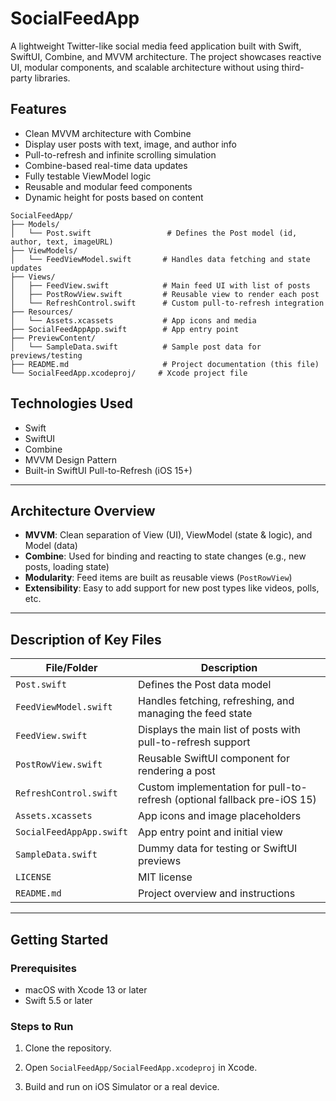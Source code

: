 # SocialFeedApp

A lightweight Twitter-like social media feed application built with Swift, SwiftUI, Combine, and MVVM architecture. The project showcases reactive UI, modular components, and scalable architecture without using third-party libraries.

## Features

- Clean MVVM architecture with Combine
- Display user posts with text, image, and author info
- Pull-to-refresh and infinite scrolling simulation
- Combine-based real-time data updates
- Fully testable ViewModel logic
- Reusable and modular feed components
- Dynamic height for posts based on content

```plaintext
SocialFeedApp/
├── Models/
│   └── Post.swift                 # Defines the Post model (id, author, text, imageURL)
├── ViewModels/
│   └── FeedViewModel.swift       # Handles data fetching and state updates
├── Views/
│   ├── FeedView.swift            # Main feed UI with list of posts
│   ├── PostRowView.swift         # Reusable view to render each post
│   └── RefreshControl.swift      # Custom pull-to-refresh integration
├── Resources/
│   └── Assets.xcassets           # App icons and media
├── SocialFeedAppApp.swift        # App entry point
├── PreviewContent/
│   └── SampleData.swift          # Sample post data for previews/testing
├── README.md                     # Project documentation (this file)
└── SocialFeedApp.xcodeproj/     # Xcode project file

```

## Technologies Used

- Swift  
- SwiftUI  
- Combine  
- MVVM Design Pattern  
- Built-in SwiftUI Pull-to-Refresh (iOS 15+)

---

## Architecture Overview

- **MVVM**: Clean separation of View (UI), ViewModel (state & logic), and Model (data)  
- **Combine**: Used for binding and reacting to state changes (e.g., new posts, loading state)  
- **Modularity**: Feed items are built as reusable views (`PostRowView`)  
- **Extensibility**: Easy to add support for new post types like videos, polls, etc.

---

## Description of Key Files

| File/Folder              | Description                                                             |
|--------------------------|-------------------------------------------------------------------------|
| `Post.swift`             | Defines the Post data model                                             |
| `FeedViewModel.swift`    | Handles fetching, refreshing, and managing the feed state               |
| `FeedView.swift`         | Displays the main list of posts with pull-to-refresh support            |
| `PostRowView.swift`      | Reusable SwiftUI component for rendering a post                         |
| `RefreshControl.swift`   | Custom implementation for pull-to-refresh (optional fallback pre-iOS 15)|
| `Assets.xcassets`        | App icons and image placeholders                                        |
| `SocialFeedAppApp.swift` | App entry point and initial view                                        |
| `SampleData.swift`       | Dummy data for testing or SwiftUI previews                              |
| `LICENSE`                | MIT license                                                             |
| `README.md`              | Project overview and instructions                                       |

---

## Getting Started

### Prerequisites

- macOS with Xcode 13 or later  
- Swift 5.5 or later

### Steps to Run

1. Clone the repository.

2. Open `SocialFeedApp/SocialFeedApp.xcodeproj` in Xcode.

3. Build and run on iOS Simulator or a real device.


